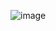 ![image](https://user-images.githubusercontent.com/87923556/137586136-cae0ba77-ce8b-4ad8-8904-8aa2e85918b3.png)
